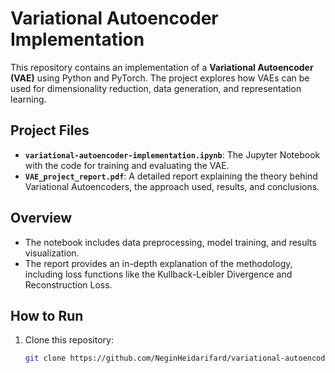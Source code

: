 # Variational Autoencoder Implementation

This repository contains an implementation of a **Variational Autoencoder (VAE)** using Python and PyTorch. The project explores how VAEs can be used for dimensionality reduction, data generation, and representation learning.

## Project Files
- **`variational-autoencoder-implementation.ipynb`**: The Jupyter Notebook with the code for training and evaluating the VAE.
- **`VAE_project_report.pdf`**: A detailed report explaining the theory behind Variational Autoencoders, the approach used, results, and conclusions.

## Overview
- The notebook includes data preprocessing, model training, and results visualization.
- The report provides an in-depth explanation of the methodology, including loss functions like the Kullback-Leibler Divergence and Reconstruction Loss.

## How to Run
1. Clone this repository:
   ```bash
   git clone https://github.com/NeginHeidarifard/variational-autoencoder-implementation.git
